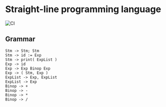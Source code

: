 # Straight-line programming language

![CI](https://github.com/diohabara/SLPL/workflows/CI/badge.svg)

## Grammar

```text
Stm -> Stm; Stm
Stm -> id := Exp
Stm -> print( ExpList )
Exp -> id
Exp -> Exp Binop Exp
Exp -> ( Stm, Exp )
ExpList -> Exp, ExpList
ExpList -> Exp
Binop -> +
Binop -> -
Binop -> *
Binop -> /
```